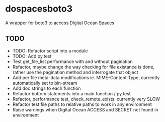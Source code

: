 # dospacesboto3
A wrapper for boto3 to access Digital Ocean Spaces

## TODO
 - TODO: Refactor script into a module
 - TODO: Add py.test
 - Test get_file_list performance with and without pagination
 - Refactor, maybe change the way checking for file existance is done, rather use the pagination method and interrogate that object
 - Add per file meta-data modifications ie. MIME-Content-Type, currently automatically set to bin-stream
 - Add doc strings to each function
 - Refactor bottom statements into a main function / py.test
 - Refactor, performance test, check_remote_exists. currently very SLOW
 - Refactor test file paths to relative paths to work in any environment
 - Raise warnings when Digital Ocean ACCESS and SECRET not found in environment
 